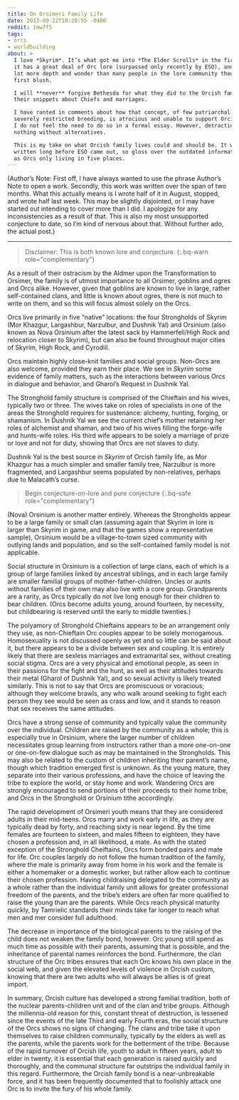```yaml
---
title: On Orsimeri Family Life
date: 2013-09-22T10:20:55 -0400
reddit: 1mw7f5
tags:
- orcs
- worldbuilding
about: >
  I love *Skyrim*. It’s what got me into *The Elder Scrolls* in the first place,
  it has a great deal of Orc lore (surpassed only recently by ESO), and has a
  lot more depth and wonder than many people in the lore community thought at
  first blush.

  I will **never** forgive Bethesda for what they did to the Orcish family with
  their snippets about Chiefs and marriages.

  I have ranted in comments about how that concept, of few patriarchal lines and
  severely restricted breeding, is atrocious and unable to support Orcish life.
  I do not feel the need to do so in a formal essay. However, detractions mean
  nothing without alternatives.

  This is my take on what Orcish family lives could and should be. It was
  written long before ESO came out, so gloss over the outdated information such
  as Orcs only living in five places.
---
```


(Author’s Note: First off, I have always wanted to use the phrase Author’s Note
to open a work. Secondly, this work was written over the span of two months.
What this actually means is I wrote half of it in August, stopped, and wrote
half last week. This may be slightly disjointed, or I may have started out
intending to cover more than I did. I apologize for any inconsistencies as a
result of that. This is also my most unsupported conjecture to date, so I’m kind
of nervous about that. Without further ado, the actual post.)

____

> Disclaimer: This is both known lore and conjecture.
{:.bq-warn role="complementary"}

As a result of their ostracism by the Aldmer upon the Transformation to Orsimer,
the family is of utmost importance to all Orsimer, goblins and ogres and Orcs
alike. However, given that goblins are known to live in large, rather
self-contained clans, and little is known about ogres, there is not much to
write on them, and so this will focus almost solely on the Orcs.

Orcs live primarily in five “native” locations: the four Strongholds of Skyrim
(Mor Khazgur, Largashbur, Narzulbur, and Dushnik Yal) and Orsinium (also known
as Nova Orsinium after the latest sack by Hammerfell/High Rock and relocation
closer to Skyrim), but can also be found throughout major cities of Skyrim, High
Rock, and Cyrodiil.

Orcs maintain highly close-knit families and social groups. Non-Orcs are also
welcome, provided they earn their place. We see in *Skyrim* some evidence of
family matters, such as the interactions between various Orcs in dialogue and
behavior, and Gharol’s Request in Dushnik Yal.

The Stronghold family structure is comprised of the Chieftain and his wives,
typically two or three. The wives take on roles of specialists in one of the
areas the Stronghold requires for sustenance: alchemy, hunting, forging, or
shamanism. In Dushnik Yal we see the current chief’s mother retaining her roles
of alchemist and shaman, and two of his wives filling the forge-wife and
hunts-wife roles. His third wife appears to be solely a marriage of prize or
love and not for duty, showing that Orcs are not slaves to duty.

Dushnik Yal is the best source in *Skyrim* of Orcish family life, as Mor Khazgur
has a much simpler and smaller family tree, Narzulbur is more fragmented, and
Largashbur seems populated by non-relatives, perhaps due to Malacath’s curse.

> Begin conjecture-on-lore and pure conjecture
{:.bq-safe role="complementary"}

(Nova) Orsinium is another matter entirely. Whereas the Strongholds appear to be
a large family or small clan (assuming again that Skyrim in lore is larger than
Skyrim in game, and that the games show a representative sample), Orsinium would
be a village-to-town sized community with outlying lands and population, and so
the self-contained family model is not applicable.

Social structure in Orsinium is a collection of large clans, each of which is a
group of large families linked by ancestral siblings, and in each large family
are smaller familial groups of mother-father-children. Uncles or aunts without
families of their own may also live with a core group. Grandparents are a
rarity, as Orcs typically do not live long enough for their children to bear
children. (Orcs become adults young, around fourteen, by necessity, but
childbearing is reserved until the early to middle twenties.)

The polyamory of Stronghold Chieftains appears to be an arrangement only they
use, as non-Chieftain Orc couples appear to be solely monogamous. Homosexuality
is not discussed openly as yet and so little can be said about it, but there
appears to be a divide between sex and coupling. It is entirely likely that
there are sexless marriages and extramarital sex, without creating social
stigma. Orcs are a very physical and emotional people, as seen in their passions
for the fight and the hunt, as well as their attitudes towards their metal
(Gharol of Dushnik Yal), and so sexual activity is likely treated similarly.
This is not to say that Orcs are promiscuous or voracious; although they welcome
brawls, any who walk around seeking to fight each person they see would be seen
as crass and low, and it stands to reason that sex receives the same attitudes.

Orcs have a strong sense of community and typically value the community over the
individual. Children are raised by the community as a whole; this is especially
true in Orsinium, where the larger number of children necessitates group
learning from instructors rather than a more one-on-one or one-on-few dialogue
such as may be maintained in the Strongholds. This may also be related to the
custom of children inheriting their parent’s name, though which tradition
emerged first is unknown. As the young mature, they separate into their various
professions, and have the choice of leaving the tribe to explore the world, or
stay home and work. Wandering Orcs are strongly encouraged to send portions of
their proceeds to their home tribe, and Orcs in the Stronghold or Orsinium tithe
accordingly.

The rapid development of Orsimeri youth means that they are considered adults in
their mid-teens. Orcs marry and work early in life, as they are typically dead
by forty, and reaching sixty is near legend. By the time females are fourteen to
sixteen, and males fifteen to eighteen, they have chosen a profession and, in
all likelihood, a mate. As with the stated exception of the Stronghold
Cheiftains, Orcs form bonded pairs and mate for life. Orc couples largely do not
follow the human tradition of the family, where the male is primarily away from
home in his work and the female is either a homemaker or a domestic worker, but
rather allow each to continue their chosen profession. Having childraising
delegated to the community as a whole rather than the individual family unit
allows for greater professional freedom of the parents, and the tribe’s elders
are often far more qualified to raise the young than are the parents. While Orcs
reach physical maturity quickly, by Tamrielic standards their minds take far
longer to reach what men and mer consider full adulthood.

The decrease in importance of the biological parents to the raising of the child
does not weaken the family bond, however. Orc young still spend as much time as
possible with their parents, assuming that is possible, and the inheritance of
parental names reinforces the bond. Furthermore, the clan structure of the Orc
tribes ensures that each Orc knows his own place in the social web, and given
the elevated levels of violence in Orcish custom, knowing that there are two
adults who will always be allies is of great import.

In summary, Orcish culture has developed a strong familial tradition, both of
the nuclear parents-children unit and of the clan and tribe groups. Although the
millennia-old reason for this, constant threat of destruction, is lessened since
the events of the late Third and early Fourth eras, the social structure of the
Orcs shows no signs of changing. The clans and tribe take it upon themselves to
raise children communally, typically by the elders as well as the parents, while
the parents work for the betterment of the tribe. Because of the rapid turnover
of Orcish life, youth to adult in fifteen years, adult to elder in twenty, it is
essential that each generation is raised quickly and thoroughly, and the
communal structure far outstrips the individual family in this regard.
Furthermore, the Orcish family bond is a near-unbreakable force, and it has been
frequently documented that to foolishly attack one Orc is to invite the fury of
his whole family.
